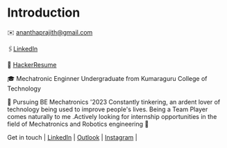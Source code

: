 # Introduction
✉️ ananthaprajith@gmail.com

🖇<a href=https://www.linkedin.com/in/anantha-prajith/>LinkedIn</a>

🪪 <a href=https://ananthaprajith.hackerresume.io/ab8c3468-4f6b-43e5-96e2-cc593849933c>HackerResume</a>

🎓 Mechatronic Enginner Undergraduate from Kumaraguru College of Technology

🔭 Pursuing BE Mechatronics '2023 Constantly tinkering, an ardent lover of technology being used to improve people's lives. Being a Team Player comes naturally to me .Actively looking for internship opportunities in the field of Mechatronics and Robotics engineering 🤖

Get in touch
| <a href=https://www.linkedin.com/in/anantha-prajith/>LinkedIn<a> | <a href=ananthaprajith.19mc@kct.ac.in>Outlook</a> | <a href=https://www.instagram.com/itz_me_apk/>Instagram</a> |
